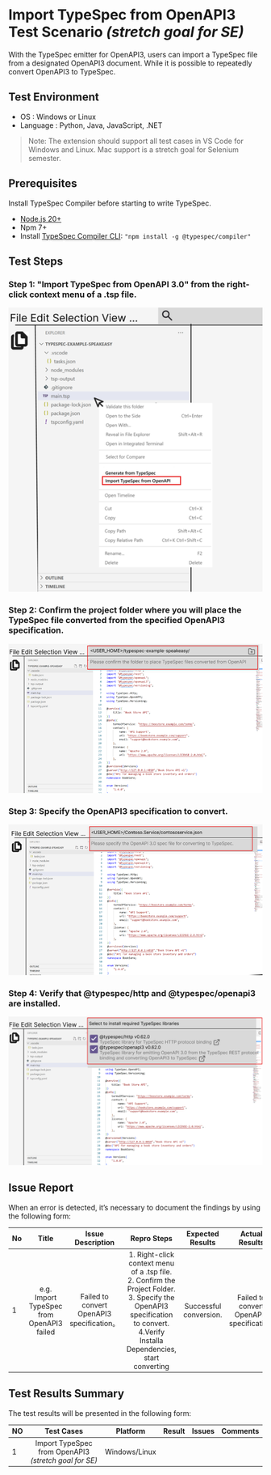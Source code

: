# Import TypeSpec from OpenAPI3 Test Scenario _(stretch goal for SE)_

With the TypeSpec emitter for OpenAPI3, users can import a TypeSpec file from a designated OpenAPI3 document. While it is possible to repeatedly convert OpenAPI3 to TypeSpec.

## Test Environment

* OS : Windows or Linux
* Language : Python, Java, JavaScript, .NET

> Note: The extension should support all test cases in VS Code for Windows and Linux. Mac support is a stretch goal for Selenium semester.

## Prerequisites

Install TypeSpec Compiler before starting to write TypeSpec.

* [Node.js 20+](https://nodejs.org/download/)
* Npm 7+
* Install [TypeSpec Compiler CLI](https://typespec.io/docs/): `"npm install -g @typespec/compiler"`

## Test Steps

### Step 1: "Import TypeSpec from OpenAPI 3.0" from the right-click context menu of a .tsp file.

![alt text](./images/TriggerImportTypeSpecfromOpenAPI3.png)

### Step 2: Confirm the project folder where you will place the TypeSpec file converted from the specified OpenAPI3 specification.

![alt text](./images/ImportTypeSpecfromOpenAPI3_ConfirmProjectFolder.png)

### Step 3: Specify the OpenAPI3 specification to convert.

![alt text](./images/ImportTypeSpecfromOpenAPI3_SpecifyOpenAPI3Specification.png)

### Step 4: Verify that @typespec/http and @typespec/openapi3 are installed.

![alt text](./images/ImportTypeSpecfromOpenAPI3_VerifyInstallaDependencies.png)

## Issue Report

When an error is detected, it’s necessary to document the findings by using the following form:

| No | Title | Issue Description | Repro Steps | Expected Results | Actual Results | Comments |
| ---------| :--: | :-: | :--: | :--: | :--: | :--: |
| 1 | e.g. Import TypeSpec from OpenAPI3 failed | Failed to convert OpenAPI3 specification。 | 1. Right-click context menu of a .tsp file. <br> 2. Confirm the Project Folder. <br> 3. Specify the OpenAPI3 specification to convert. <br> 4.Verify Installa Dependencies, start converting  | Successful conversion. | Failed to convert OpenAPI3 specification. | Issue link |

## Test Results Summary

The test results will be presented in the following form:

| NO | Test Cases | Platform | Result | Issues | Comments |
|  --------------- | :-: |:-: | :--: | :--: | :--: |
| 1 | Import TypeSpec from OpenAPI3 _(stretch goal for SE)_ | Windows/Linux |  |  |  |
